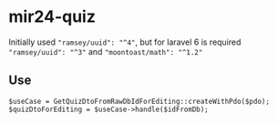 # mir24-quiz

Initially used `"ramsey/uuid": "^4"`, but for laravel 6 is required `"ramsey/uuid": "^3"` and `"moontoast/math": "^1.2"`

## Use

`
$useCase = GetQuizDtoFromRawDbIdForEditing::createWithPdo($pdo);
$quizDtoForEditing = $useCase->handle($idFromDb);
`
